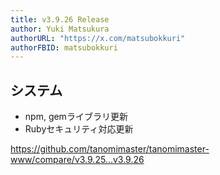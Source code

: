 ```yaml
---
title: v3.9.26 Release
author: Yuki Matsukura
authorURL: "https://x.com/matsubokkuri"
authorFBID: matsubokkuri
---
```


## システム

- npm, gemライブラリ更新
- Rubyセキュリティ対応更新

https://github.com/tanomimaster/tanomimaster-www/compare/v3.9.25...v3.9.26

